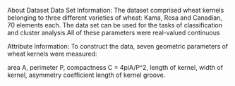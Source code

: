 About Dataset
Data Set Information:
The dataset comprised wheat kernels belonging to three different varieties of wheat: Kama, Rosa and Canadian, 70 elements each. The data set can be used for the tasks of classification and cluster analysis.All of these parameters were real-valued continuous

Attribute Information:
To construct the data, seven geometric parameters of wheat kernels were measured:

area A,
perimeter P,
compactness C = 4piA/P^2,
length of kernel,
width of kernel,
asymmetry coefficient
length of kernel groove.
